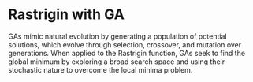 # Rastrigin with GA
GAs mimic natural evolution by generating a population of potential solutions, which evolve through selection, crossover, and mutation over generations. When applied to the Rastrigin function, GAs seek to find the global minimum by exploring a broad search space and using their stochastic nature to overcome the local minima problem.